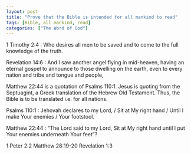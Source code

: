 ```yaml
---
layout: post
title: "Prove that the Bible is intended for all mankind to read"
tags: [Bible, all mankind, read]
categories: ["The Word of God"]
---
```


1 Timothy 2:4
: Who desires all men to be saved and to come to the full knowledge of the truth.

Revelation 14:6
: And I saw another angel flying in mid-heaven, having an eternal gospel to announce to those dwelling on the earth, even to every nation and tribe and tongue and people,

Matthew 22:44 is a quotation of Psalms 110:1. Jesus is quoting from the Septuagint, a Greek translation of the Hebrew Old Testament. Thus, the Bible is to be translated i.e. for all nations.

Psalms 110:1
: Jehovah declares to my Lord, / Sit at My right hand / Until I make Your enemies / Your footstool.

Matthew 22:44
: “The Lord said to my Lord, Sit at My right hand until I put Your enemies underneath Your feet”?


1 Peter 2:2
Matthew 28:19-20
Revelation 1:3
